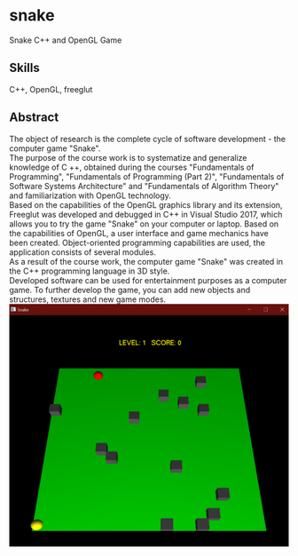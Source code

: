 # snake
Snake C++ and OpenGL Game

## Skills
C++, OpenGL, freeglut

## Abstract
The object of research is the complete cycle of software development - the computer game "Snake".<br>
The purpose of the course work is to systematize and generalize knowledge of C ++, obtained during the courses "Fundamentals of Programming", "Fundamentals of Programming (Part 2)", "Fundamentals of Software Systems Architecture" and "Fundamentals of Algorithm Theory" and familiarization with OpenGL technology.<br>
Based on the capabilities of the OpenGL graphics library and its extension, Freeglut was developed and debugged in C++ in Visual Studio 2017, which allows you to try the game "Snake" on your computer or laptop. Based on the capabilities of OpenGL, a user interface and game mechanics have been created. Object-oriented programming capabilities are used, the application consists of several modules.<br>
As a result of the course work, the computer game "Snake" was created in the
C++ programming language in 3D style.<br>
Developed software can be used for entertainment purposes as a computer game.
To further develop the game, you can add new objects and structures, textures and new game modes.<br>
![Screenshot](/screens/screen-1.png "Screenshot")
